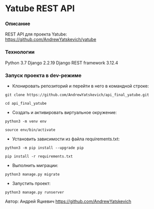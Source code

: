 # Yatube REST API

### Описание

REST API для проекта Yatube: https://github.com/AndrewYatskevich/yatube

### Технологии

Python 3.7
Django 2.2.19
Django REST framework 3.12.4

### Запуск проекта в dev-режиме

- Клонировать репозиторий и перейти в него в командной строке:

```
git clone https://github.com/AndrewYatskevich/api_final_yatube.git
```

```
cd api_final_yatube
```

- Cоздать и активировать виртуальное окружение:

```
python3 -m venv env
```

```
source env/bin/activate
```

- Установить зависимости из файла requirements.txt:

```
python3 -m pip install --upgrade pip
```

```
pip install -r requirements.txt
```

- Выполнить миграции:

```
python3 manage.py migrate
```

- Запустить проект:

```
python3 manage.py runserver
```

Автор: Андрей Яцкевич https://github.com/AndrewYatskevich